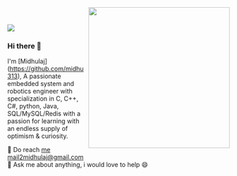 <img align="right" src="https://github.com/midhu313/midhu313/assets/14798654/e0f95f67-0f3c-4527-9a9a-43d5f4841c3b" width="320px" />

# <h2 align="left">
<img src="https://readme-typing-svg.herokuapp.com?font=Fira+Code&size=30&pause=1000&color=1204F7&multiline=true&random=false&width=435&lines=Welcome+to+my+repository">
</h2>

###  Hi there 👋

I'm [Midhulaj] (https://github.com/midhu313), A passionate embedded system and robotics engineer with specialization in C, C++, C#, python, Java, SQL/MySQL/Redis with a passion for learning with an endless supply of optimism & curiosity.<br/>

💼 Do reach [me](mail2midhulaj@gmail.com) mail2midhulaj@gmail.com <br/>
💬 Ask me about anything, i would love to help 😄 <br/>

